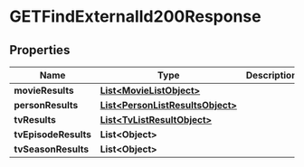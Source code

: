 

# GETFindExternalId200Response


## Properties

| Name | Type | Description | Notes |
|------------ | ------------- | ------------- | -------------|
|**movieResults** | [**List&lt;MovieListObject&gt;**](MovieListObject.md) |  |  [optional] |
|**personResults** | [**List&lt;PersonListResultsObject&gt;**](PersonListResultsObject.md) |  |  [optional] |
|**tvResults** | [**List&lt;TvListResultObject&gt;**](TvListResultObject.md) |  |  [optional] |
|**tvEpisodeResults** | **List&lt;Object&gt;** |  |  [optional] |
|**tvSeasonResults** | **List&lt;Object&gt;** |  |  [optional] |



